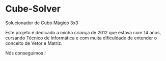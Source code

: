 # Cube-Solver
Solucionador de Cubo Mágico 3x3 

Este projeto é dedicado a minha criança de 2012 que estava com 14 anos, cursando Técnico de Informática e com muita dificuldade de entender o conceito de Vetor e Matriz.

Nós conseguimos !